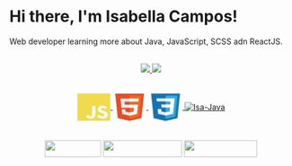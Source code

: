# Hi there, I'm Isabella Campos! 

Web developer learning more about Java, JavaScript, SCSS adn ReactJS.

<br>
<div align="center">
  <a href="https://github.com/isaasc">
  <img height="160em" src="https://github-readme-stats.vercel.app/api?username=isaasc&show_icons=true&theme=react&include_all_commits=true&count_private=true"/>
  <img height="160em" src="https://github-readme-stats.vercel.app/api/top-langs/?username=isaasc&layout=compact&langs_count=7&theme=react"/>
</div>
<br>
<div align="center"><br>
  <img align="center" alt="Isa-Js" height="50" width="60" src="https://raw.githubusercontent.com/devicons/devicon/master/icons/javascript/javascript-plain.svg">
  <img align="center" alt="Isa-HTML" height="50" width="60" src="https://raw.githubusercontent.com/devicons/devicon/master/icons/html5/html5-original.svg">
  <img align="center" alt="Isa-CSS" height="50" width="60" src="https://raw.githubusercontent.com/devicons/devicon/master/icons/css3/css3-original.svg">
  <img align="center" alt="Isa-Java" height="50" width="60" src="https://cdn.jsdelivr.net/gh/devicons/devicon/icons/java/java-original.svg">
</div>
<br>
<br>
<div align="center">
  <a href = "mailto: isabellaszcamposs@gmail.com"><img height="30" width="100" src="https://img.shields.io/badge/-Gmail-%23333?style=for-the-badge&logo=gmail&logoColor=white" target="_blank"></a>
    <a href="https://instagram.com/techgirl.isa" target="_blank"><img height="30" width="140" src="https://img.shields.io/badge/-Instagram-%23E4405F?style=for-the-badge&logo=instagram&logoColor=white" target="_blank"></a>
  <a href="https://www.linkedin.com/in/isabellaszcampos/" target="_blank"><img height="30" width="130" src="https://img.shields.io/badge/-LinkedIn-%230077B5?style=for-the-badge&logo=linkedin&logoColor=white" target="_blank"></a>
</div>
